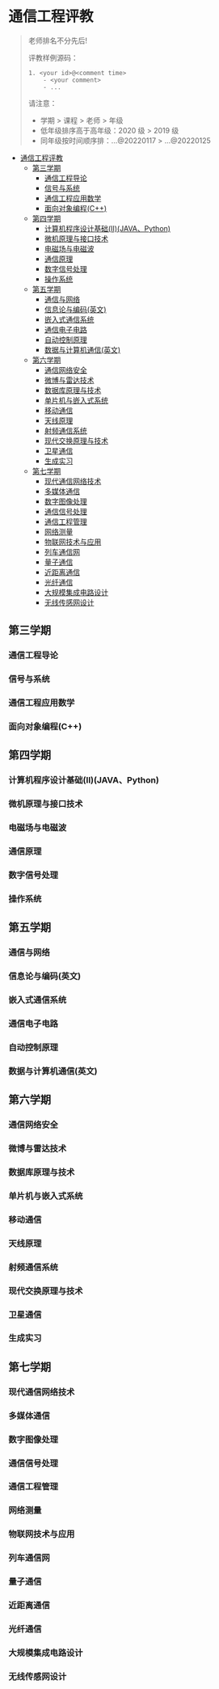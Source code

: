 # 通信工程评教

> 老师排名不分先后!
>
> 评教样例源码：
>
> ```
> 1. <your id>@<comment time>
>     - <your comment>
>     - ...
> ```
> 请注意：
> - 学期 > 课程 > 老师 > 年级
> - 低年级排序高于高年级：2020 级 > 2019 级
> - 同年级按时间顺序排：...@20220117 > ...@20220125

- [通信工程评教](#通信工程评教)
  - [第三学期](#第三学期)
    - [通信工程导论](#通信工程导论)
    - [信号与系统](#信号与系统)
    - [通信工程应用数学](#通信工程应用数学)
    - [面向对象编程(C++)](#面向对象编程c)
  - [第四学期](#第四学期)
    - [计算机程序设计基础(Ⅱ)(JAVA、Python)](#计算机程序设计基础ⅱjavapython)
    - [微机原理与接口技术](#微机原理与接口技术)
    - [电磁场与电磁波](#电磁场与电磁波)
    - [通信原理](#通信原理)
    - [数字信号处理](#数字信号处理)
    - [操作系统](#操作系统)
  - [第五学期](#第五学期)
    - [通信与网络](#通信与网络)
    - [信息论与编码(英文)](#信息论与编码英文)
    - [嵌入式通信系统](#嵌入式通信系统)
    - [通信电子电路](#通信电子电路)
    - [自动控制原理](#自动控制原理)
    - [数据与计算机通信(英文)](#数据与计算机通信英文)
  - [第六学期](#第六学期)
    - [通信网络安全](#通信网络安全)
    - [微博与雷达技术](#微博与雷达技术)
    - [数据库原理与技术](#数据库原理与技术)
    - [单片机与嵌入式系统](#单片机与嵌入式系统)
    - [移动通信](#移动通信)
    - [天线原理](#天线原理)
    - [射频通信系统](#射频通信系统)
    - [现代交换原理与技术](#现代交换原理与技术)
    - [卫星通信](#卫星通信)
    - [生成实习](#生成实习)
  - [第七学期](#第七学期)
    - [现代通信网络技术](#现代通信网络技术)
    - [多媒体通信](#多媒体通信)
    - [数字图像处理](#数字图像处理)
    - [通信信号处理](#通信信号处理)
    - [通信工程管理](#通信工程管理)
    - [网络测量](#网络测量)
    - [物联网技术与应用](#物联网技术与应用)
    - [列车通信网](#列车通信网)
    - [量子通信](#量子通信)
    - [近距离通信](#近距离通信)
    - [光纤通信](#光纤通信)
    - [大规模集成电路设计](#大规模集成电路设计)
    - [无线传感网设计](#无线传感网设计)

## 第三学期

### 通信工程导论

### 信号与系统

### 通信工程应用数学

### 面向对象编程(C++)

## 第四学期

### 计算机程序设计基础(Ⅱ)(JAVA、Python)

### 微机原理与接口技术

### 电磁场与电磁波

### 通信原理

### 数字信号处理

### 操作系统

## 第五学期

### 通信与网络

### 信息论与编码(英文)

### 嵌入式通信系统

### 通信电子电路

### 自动控制原理

### 数据与计算机通信(英文)

## 第六学期

### 通信网络安全

### 微博与雷达技术

### 数据库原理与技术

### 单片机与嵌入式系统

### 移动通信

### 天线原理

### 射频通信系统

### 现代交换原理与技术

### 卫星通信

### 生成实习

## 第七学期

### 现代通信网络技术

### 多媒体通信

### 数字图像处理

### 通信信号处理

### 通信工程管理

### 网络测量

### 物联网技术与应用

### 列车通信网

### 量子通信

### 近距离通信

### 光纤通信

### 大规模集成电路设计

### 无线传感网设计 

